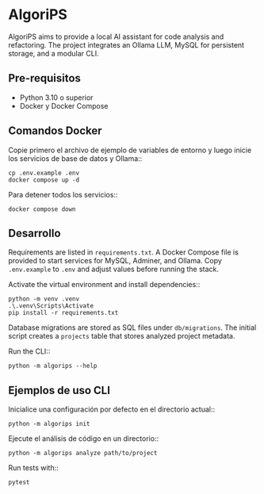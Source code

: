# AlgoriPS

AlgoriPS aims to provide a local AI assistant for code analysis and refactoring. The
project integrates an Ollama LLM, MySQL for persistent storage, and a modular CLI.

## Pre-requisitos

* Python 3.10 o superior
* Docker y Docker Compose

## Comandos Docker

Copie primero el archivo de ejemplo de variables de entorno y luego inicie los
servicios de base de datos y Ollama::

    cp .env.example .env
    docker compose up -d

Para detener todos los servicios::

    docker compose down

## Desarrollo

Requirements are listed in `requirements.txt`. A Docker Compose file is provided to
start services for MySQL, Adminer, and Ollama. Copy `.env.example` to `.env` and
adjust values before running the stack.

Activate the virtual environment and install dependencies::

    python -m venv .venv
    .\.venv\Scripts\Activate
    pip install -r requirements.txt

Database migrations are stored as SQL files under `db/migrations`. The initial
script creates a `projects` table that stores analyzed project metadata.

Run the CLI::

    python -m algorips --help

## Ejemplos de uso CLI

Inicialice una configuración por defecto en el directorio actual::

    python -m algorips init

Ejecute el análisis de código en un directorio::

    python -m algorips analyze path/to/project

Run tests with::

    pytest
